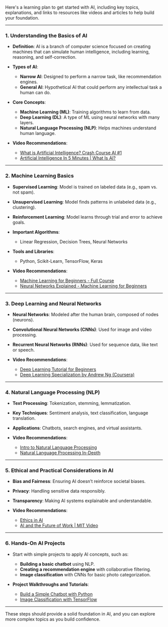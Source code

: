 Here's a learning plan to get started with AI, including key topics, explanations, and links to resources like videos and articles to help build your foundation.

---

### **1. Understanding the Basics of AI**
   - **Definition**: AI is a branch of computer science focused on creating machines that can simulate human intelligence, including learning, reasoning, and self-correction.
   - **Types of AI**: 
     - **Narrow AI**: Designed to perform a narrow task, like recommendation engines.
     - **General AI**: Hypothetical AI that could perform any intellectual task a human can do.
   - **Core Concepts**:
     - **Machine Learning (ML)**: Training algorithms to learn from data.
     - **Deep Learning (DL)**: A type of ML using neural networks with many layers.
     - **Natural Language Processing (NLP)**: Helps machines understand human language.

   - **Video Recommendations**:
     - [What is Artificial Intelligence? Crash Course AI #1](https://www.youtube.com/watch?v=JMUxmLyrhSk)
     - [Artificial Intelligence In 5 Minutes | What Is AI?](https://www.youtube.com/watch?v=2ePf9rue1Ao)

---

### **2. Machine Learning Basics**
   - **Supervised Learning**: Model is trained on labeled data (e.g., spam vs. not spam).
   - **Unsupervised Learning**: Model finds patterns in unlabeled data (e.g., clustering).
   - **Reinforcement Learning**: Model learns through trial and error to achieve goals.

   - **Important Algorithms**: 
     - Linear Regression, Decision Trees, Neural Networks
   - **Tools and Libraries**: 
     - Python, Scikit-Learn, TensorFlow, Keras

   - **Video Recommendations**:
     - [Machine Learning for Beginners - Full Course](https://www.youtube.com/watch?v=Gv9_4yMHFhI)
     - [Neural Networks Explained - Machine Learning for Beginners](https://www.youtube.com/watch?v=aircAruvnKk)

---

### **3. Deep Learning and Neural Networks**
   - **Neural Networks**: Modeled after the human brain, composed of nodes (neurons).
   - **Convolutional Neural Networks (CNNs)**: Used for image and video processing.
   - **Recurrent Neural Networks (RNNs)**: Used for sequence data, like text or speech.

   - **Video Recommendations**:
     - [Deep Learning Tutorial for Beginners](https://www.youtube.com/watch?v=aircAruvnKk)
     - [Deep Learning Specialization by Andrew Ng (Coursera)](https://www.coursera.org/specializations/deep-learning)

---

### **4. Natural Language Processing (NLP)**
   - **Text Processing**: Tokenization, stemming, lemmatization.
   - **Key Techniques**: Sentiment analysis, text classification, language translation.
   - **Applications**: Chatbots, search engines, and virtual assistants.

   - **Video Recommendations**:
     - [Intro to Natural Language Processing](https://www.youtube.com/watch?v=X2vAabgKiuM)
     - [Natural Language Processing In-Depth](https://www.youtube.com/watch?v=8py0g1f_2nQ)

---

### **5. Ethical and Practical Considerations in AI**
   - **Bias and Fairness**: Ensuring AI doesn’t reinforce societal biases.
   - **Privacy**: Handling sensitive data responsibly.
   - **Transparency**: Making AI systems explainable and understandable.

   - **Video Recommendations**:
     - [Ethics in AI](https://www.youtube.com/watch?v=ndyJuc_tMBY)
     - [AI and the Future of Work | MIT Video](https://www.youtube.com/watch?v=2cye6dH2x9Q)

---

### **6. Hands-On AI Projects**
   - Start with simple projects to apply AI concepts, such as:
     - **Building a basic chatbot** using NLP.
     - **Creating a recommendation engine** with collaborative filtering.
     - **Image classification** with CNNs for basic photo categorization.

   - **Project Walkthroughs and Tutorials**:
     - [Build a Simple Chatbot with Python](https://www.youtube.com/watch?v=8BuhZ_l3sPY)
     - [Image Classification with TensorFlow](https://www.youtube.com/watch?v=WW1u3dPp6g0)

---

These steps should provide a solid foundation in AI, and you can explore more complex topics as you build confidence.
